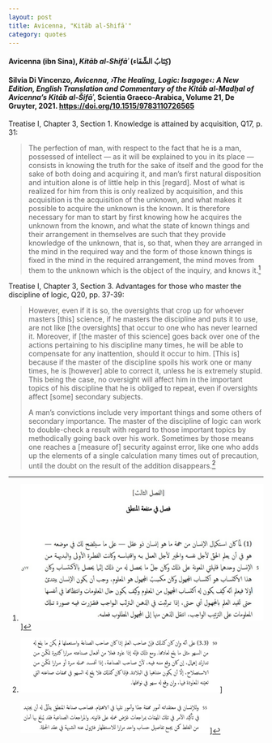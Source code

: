 ```yaml
---
layout: post
title: Avicenna, "Kitāb al-Shifāʾ"
category: quotes
---
```


#### Avicenna (ibn Sina), *Kitāb al-Shifāʾ* (<span dir="rtl">كِتَابُ الشِّفَاء</span>)

#### Silvia Di Vincenzo, *Avicenna, ›The Healing, Logic: Isagoge‹: A New Edition, English Translation and Commentary of the Kitāb al-Madḫal of Avicenna’s Kitāb al-Šifāʾ*, Scientia Graeco-Arabica, Volume 21, De Gruyter, 2021. <https://doi.org/10.1515/9783110726565>

Treatise I, Chapter 3, Section 1. Knowledge is attained by acquisition, Q17, p. 31:

> The perfection of man, with respect to the fact that he is a man, possessed of intellect — as it will be explained to you in its place — consists in knowing the truth for the sake of itself and the good for the sake of both doing and acquiring it, and man’s first natural disposition and intuition alone is of little help in this \[regard\]. Most of what is realized for him from this is only realized by acquisition, and this acquisition is the acquisition of the unknown, and what makes it possible to acquire the unknown is the known. It is therefore necessary for man to start by first knowing how he acquires the unknown from the known, and what the state of known things and their arrangement in themselves are such that they provide knowledge of the unknown, that is, so that, when they are arranged in the mind in the required way and the form of those known things is fixed in the mind in the required arrangement, the mind moves from them to the unknown which is the object of the inquiry, and knows it.[^1]

[^1]: ![Section 1, Arabic text](/assets/images/ibnsina1.png)]

Treatise I, Chapter 3, Section 3. Advantages for those who master the discipline of logic, Q20, pp. 37-39:

> However, even if it is so, the oversights that crop up for whoever masters \[this\] science, if he masters the discipline and puts it to use, are not like \[the oversights\] that occur to one who has never learned it. Moreover, if \[the master of this science\] goes back over one of the actions pertaining to his discipline many times, he will be able to compensate for any inattention, should it occur to him. \[This is\] because if the master of the discipline spoils his work one or many times, he is \[however\] able to correct it, unless he is extremely stupid. This being the case, no oversight will affect him in the important topics of his discipline that he is obliged to repeat, even if oversights affect \[some\] secondary subjects.
>
> A man’s convictions include very important things and some others of secondary importance. The master of the discipline of logic can work to double-check a result with regard to those important topics by methodically going back over his work. Sometimes by those means one reaches a \[measure of\] security against error, like one who adds up the elements of a single calculation many times out of precaution, until the doubt on the result of the addition disappears.[^2]

[^2]: ![Section 3, Arabic text](/assets/images/ibnsina2.png)]

    ![Section 3, Arabic text](/assets/images/ibnsina3.png)]

